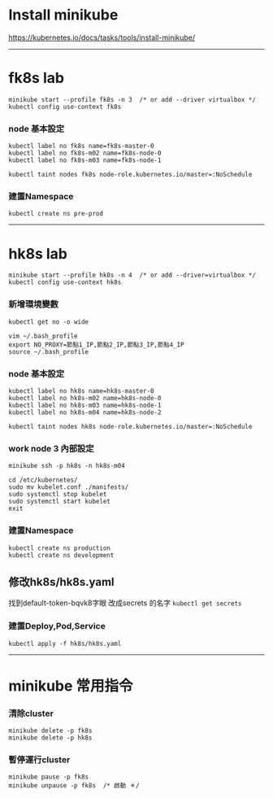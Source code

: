 # Install minikube
https://kubernetes.io/docs/tasks/tools/install-minikube/


---


# fk8s lab
```
minikube start --profile fk8s -n 3  /* or add --driver virtualbox */
kubectl config use-context fk8s
```

### node 基本設定
```
kubectl label no fk8s name=fk8s-master-0
kubectl label no fk8s-m02 name=fk8s-node-0
kubectl label no fk8s-m03 name=fk8s-node-1
```

```
kubectl taint nodes fk8s node-role.kubernetes.io/master=:NoSchedule
```

### 建置Namespace
```
kubectl create ns pre-prod
```


---


# hk8s lab
```
minikube start --profile hk8s -n 4  /* or add --driver=virtualbox */
kubectl config use-context hk8s
```

### 新增環境變數
```
kubectl get no -o wide
```

```
vim ~/.bash_profile
export NO_PROXY=節點1_IP,節點2_IP,節點3_IP,節點4_IP
source ~/.bash_profile
```

### node 基本設定
```
kubectl label no hk8s name=hk8s-master-0
kubectl label no hk8s-m02 name=hk8s-node-0
kubectl label no hk8s-m03 name=hk8s-node-1
kubectl label no hk8s-m04 name=hk8s-node-2
```

```
kubectl taint nodes hk8s node-role.kubernetes.io/master=:NoSchedule
```

### work node 3 內部設定
```
minikube ssh -p hk8s -n hk8s-m04
```

```
cd /etc/kubernetes/
sudo mv kubelet.conf ./manifests/
sudo systemctl stop kubelet
sudo systemctl start kubelet
exit
```

### 建置Namespace
```
kubectl create ns production
kubectl create ns development
```

## 修改hk8s/hk8s.yaml
找到default-token-bqvk8字眼
改成secrets 的名字 `kubectl get secrets`


### 建置Deploy,Pod,Service
```
kubectl apply -f hk8s/hk8s.yaml
```


---


# minikube 常用指令

### 清除cluster
```
minikube delete -p fk8s
minikube delete -p hk8s
```

### 暫停運行cluster
```
minikube pause -p fk8s
minikube unpause -p fk8s  /* 啟動 ＊/
```
